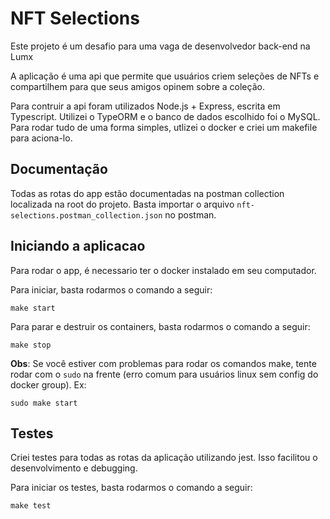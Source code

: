 # NFT Selections

Este projeto é um desafio para uma vaga de desenvolvedor back-end na Lumx

A aplicação é uma api que permite que usuários criem seleções de NFTs e compartilhem para que seus amigos opinem sobre a coleção.

Para contruir a api foram utilizados Node.js + Express, escrita em Typescript. Utilizei o TypeORM e o banco de dados escolhido foi o MySQL. Para rodar tudo de uma forma simples, utlizei o docker e criei um makefile para aciona-lo.

## Documentação

Todas as rotas do app estão documentadas na postman collection localizada na root do projeto. Basta importar o arquivo `nft-selections.postman_collection.json` no postman.

## Iniciando a aplicacao

Para rodar o app, é necessario ter o docker instalado em seu computador.

Para iniciar, basta rodarmos o comando a seguir:

    make start

Para parar e destruir os containers, basta rodarmos o comando a seguir:

    make stop

**Obs**: Se você estiver com problemas para rodar os comandos make, tente rodar com o `sudo` na frente (erro comum para usuários linux sem config do docker group). Ex:

    sudo make start

## Testes

Criei testes para todas as rotas da aplicação utilizando jest. Isso facilitou o desenvolvimento e debugging.

Para iniciar os testes, basta rodarmos o comando a seguir:

    make test
